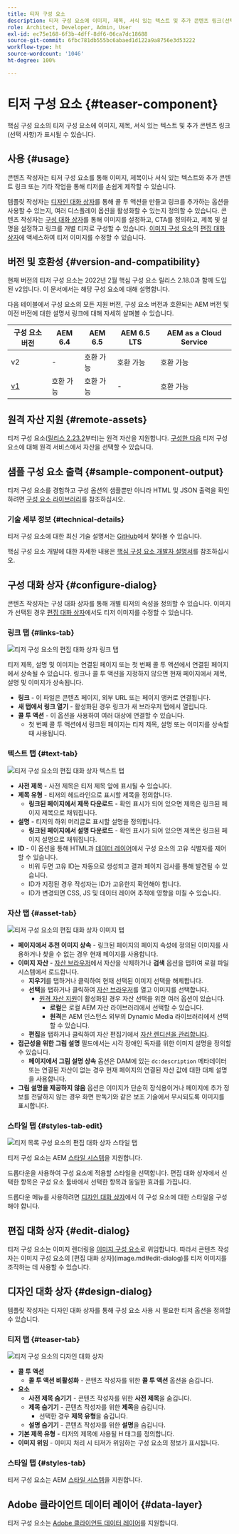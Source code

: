 ```yaml
---
title: 티저 구성 요소
description: 티저 구성 요소에 이미지, 제목, 서식 있는 텍스트 및 추가 콘텐츠 링크(선택 사항)가 표시될 수 있습니다.
role: Architect, Developer, Admin, User
exl-id: ec75e168-6f3b-4dff-8df6-06ca7dc18688
source-git-commit: 6fbc781db555bc6abaed1d122a9a8756e3d53222
workflow-type: ht
source-wordcount: '1046'
ht-degree: 100%

---
```


# 티저 구성 요소 {#teaser-component}

핵심 구성 요소의 티저 구성 요소에 이미지, 제목, 서식 있는 텍스트 및 추가 콘텐츠 링크(선택 사항)가 표시될 수 있습니다.

## 사용 {#usage}

콘텐츠 작성자는 티저 구성 요소를 통해 이미지, 제목이나 서식 있는 텍스트와 추가 콘텐트 링크 또는 기타 작업을 통해 티저를 손쉽게 제작할 수 있습니다.

템플릿 작성자는 [디자인 대화 상자](#design-dialog)를 통해 콜 투 액션을 만들고 링크를 추가하는 옵션을 사용할 수 있는지, 여러 디스플레이 옵션을 활성화할 수 있는지 정의할 수 있습니다. 콘텐츠 작성자는 [구성 대화 상자](#configure-dialog)를 통해 이미지를 설정하고, CTA를 정의하고, 제목 및 설명을 설정하고 링크를 개별 티저로 구성할 수 있습니다. [이미지 구성 요소](image.md)의 [편집 대화 상자](image.md#edit-dialog)에 액세스하여 티저 이미지를 수정할 수 있습니다.

## 버전 및 호환성 {#version-and-compatibility}

현재 버전의 티저 구성 요소는 2022년 2월 핵심 구성 요소 릴리스 2.18.0과 함께 도입된 v2입니다. 이 문서에서는 해당 구성 요소에 대해 설명합니다.

다음 테이블에서 구성 요소의 모든 지원 버전, 구성 요소 버전과 호환되는 AEM 버전 및 이전 버전에 대한 설명서 링크에 대해 자세히 살펴볼 수 있습니다.

| 구성 요소 버전 | AEM 6.4 | AEM 6.5 | AEM 6.5 LTS | AEM as a Cloud Service |
|---|---|---|---|---|
| v2 | - | 호환 가능 | 호환 가능 | 호환 가능 |
| [v1](v1/teaser.md) | 호환 가능 | 호환 가능 | - | 호환 가능 |

## 원격 자산 지원 {#remote-assets}

티저 구성 요소([릴리스 2.23.2](/help/versions.md)부터)는 원격 자산을 지원합니다. [구성한 다음](/help/developing/remote-assets.md) 티저 구성 요소에 대해 원격 서비스에서 자산을 선택할 수 있습니다.

## 샘플 구성 요소 출력 {#sample-component-output}

티저 구성 요소를 경험하고 구성 옵션의 샘플뿐만 아니라 HTML 및 JSON 출력을 확인하려면 [구성 요소 라이브러리](https://adobe.com/go/aem_cmp_library_teaser_kr)를 참조하십시오.

### 기술 세부 정보 {#technical-details}

티저 구성 요소에 대한 최신 기술 설명서는 [GitHub](https://adobe.com/go/aem_cmp_tech_teaser_v1_kr)에서 찾아볼 수 있습니다.

핵심 구성 요소 개발에 대한 자세한 내용은 [핵심 구성 요소 개발자 설명서](/help/developing/overview.md)를 참조하십시오.

## 구성 대화 상자 {#configure-dialog}

콘텐츠 작성자는 구성 대화 상자를 통해 개별 티저의 속성을 정의할 수 있습니다. 이미지가 선택된 경우 [편집 대화 상자](#edit-dialog)에서도 티저 이미지를 수정할 수 있습니다.

### 링크 탭 {#links-tab}

![티저 구성 요소의 편집 대화 상자 링크 탭](/help/assets/teaser-edit-links.png)

티저 제목, 설명 및 이미지는 연결된 페이지 또는 첫 번째 콜 투 액션에서 연결된 페이지에서 상속될 수 있습니다. 링크나 콜 투 액션을 지정하지 않으면 현재 페이지에서 제목, 설명 및 이미지가 상속됩니다.

* **링크** - 이 파일은 콘텐츠 페이지, 외부 URL 또는 페이지 앵커로 연결됩니다.
* **새 탭에서 링크 열기** - 활성화된 경우 링크가 새 브라우저 탭에서 열립니다.
* **콜 투 액션** - 이 옵션을 사용하여 여러 대상에 연결할 수 있습니다.
   * 첫 번째 콜 투 액션에서 링크된 페이지는 티저 제목, 설명 또는 이미지를 상속할 때 사용됩니다.

### 텍스트 탭 {#text-tab}

![티저 구성 요소의 편집 대화 상자 텍스트 탭](/help/assets/teaser-edit-text.png)

* **사전 제목** - 사전 제목은 티저 제목 앞에 표시될 수 있습니다.
* **제목 유형** - 티저의 헤드라인으로 표시할 제목을 정의합니다.
   * **링크된 페이지에서 제목 다운로드** - 확인 표시가 되어 있으면 제목은 링크된 페이지 제목으로 채워집니다.
* **설명** - 티저의 하위 머리글로 표시할 설명을 정의합니다.
   * **링크된 페이지에서 설명 다운로드** - 확인 표시가 되어 있으면 제목은 링크된 페이지 설명으로 채워집니다.
* **ID** - 이 옵션을 통해 HTML과 [데이터 레이어](/help/developing/data-layer/overview.md)에서 구성 요소의 고유 식별자를 제어할 수 있습니다.
   * 비워 두면 고유 ID는 자동으로 생성되고 결과 페이지 검사를 통해 발견될 수 있습니다.
   * ID가 지정된 경우 작성자는 ID가 고유한지 확인해야 합니다.
   * ID가 변경되면 CSS, JS 및 데이터 레이어 추적에 영향을 미칠 수 있습니다.

### 자산 탭 {#asset-tab}

![티저 구성 요소의 편집 대화 상자 이미지 탭](/help/assets/teaser-edit-image.png)

* **페이지에서 추천 이미지 상속** - 링크된 페이지의 페이지 속성에 정의된 이미지를 사용하거나 찾을 수 없는 경우 현재 페이지를 사용합니다.
* **이미지 자산** - [자산 브라우저](https://experienceleague.adobe.com/docs/experience-manager-cloud-service/sites/authoring/fundamentals/environment-tools.html)에서 자산을 삭제하거나 **검색** 옵션을 탭하여 로컬 파일 시스템에서 로드합니다.
   * **지우기**&#x200B;를 탭하거나 클릭하여 현재 선택된 이미지 선택을 해제합니다.
   * **선택**&#x200B;을 탭하거나 클릭하여 [자산 브라우저](https://experienceleague.adobe.com/docs/experience-manager-cloud-service/sites/authoring/fundamentals/environment-tools.html)를 열고 이미지를 선택합니다.
      * [원격 자산 지원](#remote-assets)이 활성화된 경우 자산 선택을 위한 여러 옵션이 있습니다.
         * **로컬**&#x200B;은 로컬 AEM 자산 라이브러리에서 선택할 수 있습니다.
         * **원격**&#x200B;은 AEM 인스턴스 외부의 Dynamic Media 라이브러리에서 선택할 수 있습니다.
   * **편집**&#x200B;을 탭하거나 클릭하여 자산 편집기에서 [자산 렌디션을 관리합니다](https://experienceleague.adobe.com/docs/experience-manager-cloud-service/assets/manage/manage-digital-assets.html).
* **접근성을 위한 그림 설명** 필드에서는 시각 장애인 독자를 위한 이미지 설명을 정의할 수 있습니다.
   * **페이지에서 그림 설명 상속** 옵션은 DAM에 있는 `dc:description` 메타데이터 또는 연결된 자산이 없는 경우 현재 페이지의 연결된 자산 값에 대한 대체 설명을 사용합니다.
* **그림 설명을 제공하지 않음** 옵션은 이미지가 단순히 장식용이거나 페이지에 추가 정보를 전달하지 않는 경우 화면 판독기와 같은 보조 기술에서 무시되도록 이미지를 표시합니다.

### 스타일 탭 {#styles-tab-edit}

![티저 목록 구성 요소의 편집 대화 상자 스타일 탭](/help/assets/teaser-edit-styles.png)

티저 구성 요소는 AEM [스타일 시스템](/help/get-started/authoring.md#component-styling)을 지원합니다.

드롭다운을 사용하여 구성 요소에 적용할 스타일을 선택합니다. 편집 대화 상자에서 선택한 항목은 구성 요소 툴바에서 선택한 항목과 동일한 효과를 가집니다.

드롭다운 메뉴를 사용하려면 [디자인 대화 상자](#design-dialog)에서 이 구성 요소에 대한 스타일을 구성해야 합니다.

## 편집 대화 상자 {#edit-dialog}

티저 구성 요소는 이미지 렌더링을 [이미지 구성 요소](image.md)로 위임합니다. 따라서 콘텐츠 작성자는 이미지 구성 요소의 [편집 대화 상자]&#x200B;(image.md#edit-dialog)를 티저 이미지를 조작하는 데 사용할 수 있습니다.

## 디자인 대화 상자 {#design-dialog}

템플릿 작성자는 디자인 대화 상자를 통해 구성 요소 사용 시 필요한 티저 옵션을 정의할 수 있습니다.

### 티저 탭 {#teaser-tab}

![티저 구성 요소의 디자인 대화 상자](/help/assets/teaser-design.png)

* **콜 투 액션**
   * **콜 투 액션 비활성화** - 콘텐츠 작성자를 위한 **콜 투 액션** 옵션을 숨깁니다.
* **요소**
   * **사전 제목 숨기기** - 콘텐츠 작성자를 위한 **사전 제목**&#x200B;을 숨깁니다.
   * **제목 숨기기** - 콘텐츠 작성자를 위한 **제목**&#x200B;을 숨깁니다.
      * 선택한 경우 **제목 유형**&#x200B;을 숨깁니다.
   * **설명 숨기기** - 콘텐츠 작성자를 위한 **설명**&#x200B;을 숨깁니다.
* **기본 제목 유형** - 티저의 제목에 사용될 H 태그를 정의합니다.
* **이미지 위임** - 이미지 처리 시 티저가 위임하는 구성 요소의 정보가 표시됩니다.

### 스타일 탭 {#styles-tab}

티저 구성 요소는 AEM [스타일 시스템](/help/get-started/authoring.md#component-styling)을 지원합니다.

## Adobe 클라이언트 데이터 레이어 {#data-layer}

티저 구성 요소는 [Adobe 클라이언트 데이터 레이어](/help/developing/data-layer/overview.md)를 지원합니다.
